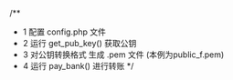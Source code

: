 /**
 *  1 配置 config.php 文件
 *  2 运行 get_pub_key() 获取公钥
 *  3 对公钥转换格式 生成 .pem 文件 (本例为public_f.pem)
 *  4 运行 pay_bank() 进行转账
 */
